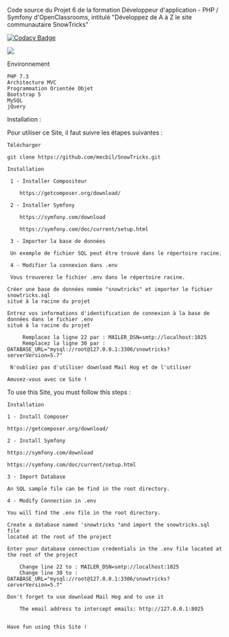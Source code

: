 Code source du Projet 6 de la formation Développeur d'application - PHP / Symfony d'OpenClassrooms, intitulé "Développez de A à Z le site communautaire SnowTricks"

[![Codacy Badge](https://app.codacy.com/project/badge/Grade/50d182749be84f7996a2b7caa44d7898)](https://www.codacy.com/gh/mecbil/BileMoAPI/dashboard?utm_source=github.com&amp;utm_medium=referral&amp;utm_content=mecbil/BileMoAPI&amp;utm_campaign=Badge_Grade)

<a href="https://codeclimate.com/github/mecbil/BileMoAPI/maintainability"><img src="https://api.codeclimate.com/v1/badges/4ba5fb6dd738c6a4cc95/maintainability" /></a>

Environnement

    PHP 7.3
    Architecture MVC
    Programmation Orientée Objet
    Bootstrap 5
    MySQL
    jQuery

Installation :

Pour utiliser ce Site, il faut suivre les étapes suivantes :

    Télécharger 

    git clone https://github.com/mecbil/SnowTricks.git

    Installation

     1 - Installer Compositeur

        https://getcomposer.org/download/

     2 - Installer Symfony

        https://symfony.com/download

        https://symfony.com/doc/current/setup.html

     3 - Importer la base de données

     Un exemple de fichier SQL peut être trouvé dans le répertoire racine.

     4 - Modifier la connexion dans .env

     Vous trouverez le fichier .env dans le répertoire racine. 

    Créer une base de données nomée "snowtricks" et importer le fichier snowtricks.sql 
    situé à la racine du projet 

    Entrez vos informations d'identification de connexion à la base de données dans le fichier .env 
    situé à la racine du projet

         Remplacez la ligne 22 par : MAILER_DSN=smtp://localhost:1025
         Remplacez la ligne 30 par : DATABASE_URL="mysql://root@127.0.0.1:3306/snowtricks?serverVersion=5.7"
    
     N'oubliez pas d'utiliser download Mail Hog et de l'utiliser 

    Amusez-vous avec ce Site !

To use this Site, you must follow this steps :

    Installation

    1 - Install Composer

    https://getcomposer.org/download/

    2 - Install Symfony

    https://symfony.com/download

    https://symfony.com/doc/current/setup.html

    3 - Import Database

    An SQL sample file can be find in the root directory.
    
    4 - Modify Connection in .env

    You will find the .env file in the root directory.

    Create a database named 'snowtricks "and import the snowtricks.sql file 
    located at the root of the project

    Enter your database connection credentials in the .env file located at 
    the root of the project

        Change line 22 to : MAILER_DSN=smtp://localhost:1025
        Change line 30 to : DATABASE_URL="mysql://root@127.0.0.1:3306/snowtricks?serverVersion=5.7"
    
    Don't forget to use download Mail Hog and to use it

        The email address to intercept emails: http://127.0.0.1:8025


    Have fun using this Site !

